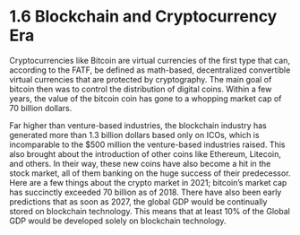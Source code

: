# 1.6 Blockchain and Cryptocurrency Era

Cryptocurrencies like Bitcoin are virtual currencies of the first type that can, according to the FATF, be defined as math-based, decentralized convertible virtual currencies that are protected by cryptography. The main goal of bitcoin then was to control the distribution of digital coins. Within a few years, the value of the bitcoin coin has gone to a whopping market cap of 70 billion dollars.&#x20;

Far higher than venture-based industries, the blockchain industry has generated more than 1.3 billion dollars based only on ICOs, which is incomparable to the $500 million the venture-based industries raised. This also brought about the introduction of other coins like Ethereum, Litecoin, and others. In their way, these new coins have also become a hit in the stock market, all of them banking on the huge success of their predecessor. Here are a few things about the crypto market in 2021; bitcoin’s market cap has succinctly exceeded 70 billion as of 2018. There have also been early predictions that as soon as 2027, the global GDP would be continually stored on blockchain technology. This means that at least 10% of the Global GDP would be developed solely on blockchain technology.
